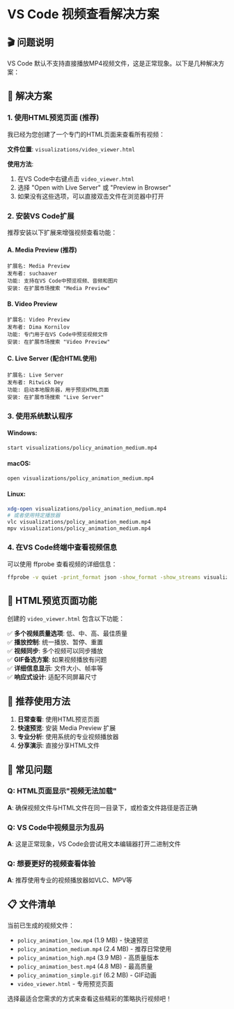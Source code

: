 # VS Code 视频查看解决方案

## 🎬 问题说明
VS Code 默认不支持直接播放MP4视频文件，这是正常现象。以下是几种解决方案：

## 🔧 解决方案

### 1. 使用HTML预览页面 (推荐)
我已经为您创建了一个专门的HTML页面来查看所有视频：

**文件位置**: `visualizations/video_viewer.html`

**使用方法**:
1. 在VS Code中右键点击 `video_viewer.html`
2. 选择 "Open with Live Server" 或 "Preview in Browser"
3. 如果没有这些选项，可以直接双击文件在浏览器中打开

### 2. 安装VS Code扩展

推荐安装以下扩展来增强视频查看功能：

#### A. Media Preview (推荐)
```
扩展名: Media Preview
发布者: suchaaver
功能: 支持在VS Code中预览视频、音频和图片
安装: 在扩展市场搜索 "Media Preview"
```

#### B. Video Preview
```
扩展名: Video Preview  
发布者: Dima Kornilov
功能: 专门用于在VS Code中预览视频文件
安装: 在扩展市场搜索 "Video Preview"
```

#### C. Live Server (配合HTML使用)
```
扩展名: Live Server
发布者: Ritwick Dey  
功能: 启动本地服务器，用于预览HTML页面
安装: 在扩展市场搜索 "Live Server"
```

### 3. 使用系统默认程序

#### Windows:
```bash
start visualizations/policy_animation_medium.mp4
```

#### macOS:
```bash
open visualizations/policy_animation_medium.mp4
```

#### Linux:
```bash
xdg-open visualizations/policy_animation_medium.mp4
# 或者使用特定播放器
vlc visualizations/policy_animation_medium.mp4
mpv visualizations/policy_animation_medium.mp4
```

### 4. 在VS Code终端中查看视频信息

可以使用 ffprobe 查看视频的详细信息：

```bash
ffprobe -v quiet -print_format json -show_format -show_streams visualizations/policy_animation_medium.mp4
```

## 📱 HTML预览页面功能

创建的 `video_viewer.html` 包含以下功能：

✅ **多个视频质量选项**: 低、中、高、最佳质量  
✅ **播放控制**: 统一播放、暂停、重置  
✅ **视频同步**: 多个视频可以同步播放  
✅ **GIF备选方案**: 如果视频播放有问题  
✅ **详细信息显示**: 文件大小、帧率等  
✅ **响应式设计**: 适配不同屏幕尺寸  

## 🎯 推荐使用方法

1. **日常查看**: 使用HTML预览页面
2. **快速预览**: 安装 Media Preview 扩展
3. **专业分析**: 使用系统的专业视频播放器
4. **分享演示**: 直接分享HTML文件

## 🚨 常见问题

### Q: HTML页面显示"视频无法加载"
**A**: 确保视频文件与HTML文件在同一目录下，或检查文件路径是否正确

### Q: VS Code中视频显示为乱码
**A**: 这是正常现象，VS Code会尝试用文本编辑器打开二进制文件

### Q: 想要更好的视频查看体验
**A**: 推荐使用专业的视频播放器如VLC、MPV等

## 📋 文件清单

当前已生成的视频文件：
- `policy_animation_low.mp4` (1.9 MB) - 快速预览
- `policy_animation_medium.mp4` (2.4 MB) - 推荐日常使用  
- `policy_animation_high.mp4` (3.9 MB) - 高质量版本
- `policy_animation_best.mp4` (4.8 MB) - 最高质量
- `policy_animation_simple.gif` (6.2 MB) - GIF动画
- `video_viewer.html` - 专用预览页面

选择最适合您需求的方式来查看这些精彩的策略执行视频吧！
